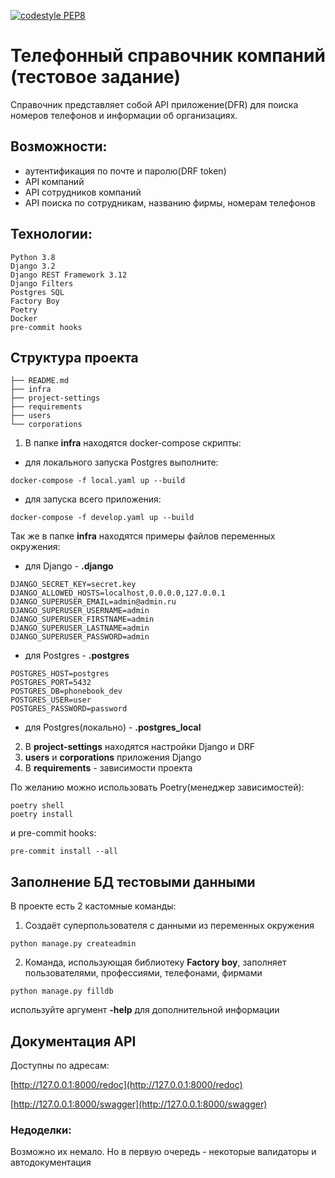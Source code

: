 [![codestyle PEP8](https://github.com/raikhert13/phonepages/actions/workflows/codestyle.yaml/badge.svg)](https://github.com/raikhert13/phonepages/actions/workflows/codestyle.yaml)
# Телефонный справочник компаний (тестовое задание)
Справочник представляет собой API приложение(DFR) для поиска номеров телефонов и информации об организациях.
## Возможности:
 - аутентификация по почте и паролю(DRF token)
 - API компаний
 - API сотрудников компаний
 - API поиска по сотрудникам, названию фирмы, номерам телефонов
## Технологии:
```
Python 3.8
Django 3.2
Django REST Framework 3.12
Django Filters
Postgres SQL
Factory Boy
Poetry
Docker
pre-commit hooks
```
## Структура проекта
```
├── README.md
├── infra
├── project-settings
├── requirements
├── users
└── corporations
```
1. В папке **infra** находятся docker-compose скрипты:
- для локального запуска Postgres выполните:
```
docker-compose -f local.yaml up --build
```
- для запуска всего приложения:
```
docker-compose -f develop.yaml up --build
```
Так же в папке **infra** находятся примеры файлов переменных окружения:
- для Django - **.django**
```
DJANGO_SECRET_KEY=secret.key
DJANGO_ALLOWED_HOSTS=localhost,0.0.0.0,127.0.0.1
DJANGO_SUPERUSER_EMAIL=admin@admin.ru
DJANGO_SUPERUSER_USERNAME=admin
DJANGO_SUPERUSER_FIRSTNAME=admin
DJANGO_SUPERUSER_LASTNAME=admin
DJANGO_SUPERUSER_PASSWORD=admin
```
- для Postgres - **.postgres**
```
POSTGRES_HOST=postgres
POSTGRES_PORT=5432
POSTGRES_DB=phonebook_dev
POSTGRES_USER=user
POSTGRES_PASSWORD=password
```
- для Postgres(локально) - **.postgres_local**
2. В **project-settings** находятся настройки Django и DRF
3. **users** и **corporations** приложения Django
4. В **requirements** - зависимости проекта

По желанию можно использовать Poetry(менеджер зависимостей):
```
poetry shell
poetry install
```
и pre-commit hooks:
```
pre-commit install --all
```
## Заполнение БД тестовыми данными
В проекте есть 2 кастомные команды:
1. Создаёт суперпользователя с данными из переменных окружения
```
python manage.py createadmin
```
2. Команда, использующая библиотеку **Factory boy**, заполняет пользователями, профессиями, телефонами, фирмами
```
python manage.py filldb
```
используйте аргумент **-help** для дополнительной информации
## Документация API
Доступны по адресам:

[http://127.0.0.1:8000/redoc](http://127.0.0.1:8000/redoc)

[http://127.0.0.1:8000/swagger](http://127.0.0.1:8000/swagger)

### Недоделки:
Возможно их немало. Но в первую очередь -  некоторые валидаторы и автодокументация
